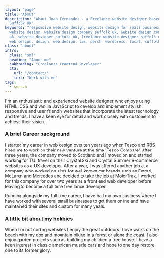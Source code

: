 ```yaml
---
layout: "page"
title: "About"
description: "About Juan Fernandes - a Freelance website designer based in Woodbridge
  Suffolk UK"
keywords: "responsive website design, website design for small businesses, affordable
  website design, website design company suffolk uk, website design company woodbridge
  uk, website designer suffolk uk, freelance website designer suffolk uk, responsive
  web design, design, web design, cms, perch, wordpress, local, suffolk uk"
class: "about"
intro:
  class: "sml"
  heading: "About me"
  subheading: "Freelance Frontend Developer"
  cta:
    url: "/contact/"
    text: "Work with me"
tags:
  - search
---
```

I'm an enthusiastic and experienced website designer who enjoys using HTML, CSS and vanilla JavaScript to develop and implement stylish, responsive and user friendly websites that incorporate the latest technology and trends. I have a keen eye for detail and work closely with customers to achieve their vision.

### A brief Career background

I started my career in web design over ten years ago when Tesco and RBS hired me to work on their new venture at the time 'Tesco Compare'. After three years, the company moved to Scotland and I moved on and started working for TUI travel on their Crystal Ski and Crystal Summer e-commerce websites as a UX-developer. After a year, I was offered another job at a company who worked on sites for well known car brands such as Ferrari, McLaren and Mercedes and decided to take the job at MotorTrak. I worked for this company for over two years as a front end web developer before leaving to become a full time free lance developer.

Running alongside my full time career, I have had my own business where I have worked with several small businesses to get them online and have maintained their sites and custom for many years.

### A little bit about my hobbies

When I'm not coding websites I enjoy the great outdoors. I love walks on the beach with my dog and mountain biking in a forest or along the coast. I also enjoy garden projects such as building my children a tree house. I have a keen interest in classic american muscle cars and hope to one day restore one to its former glory.
